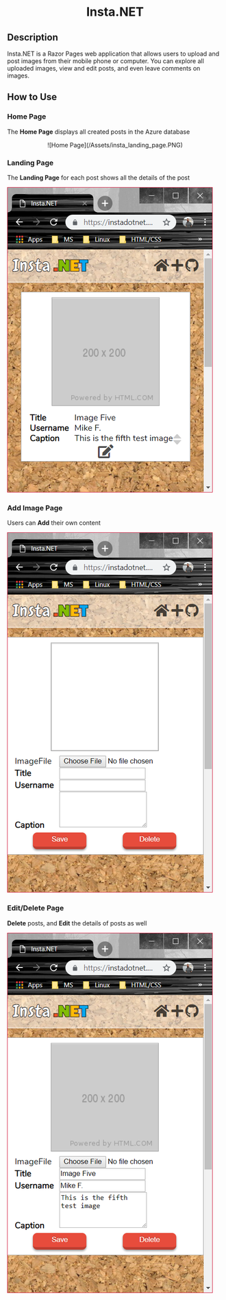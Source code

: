 <h1 align="center">Insta.NET</h1>

## Description
Insta.NET is a Razor Pages web application that allows users to upload and post images from their mobile phone or computer. You can explore all uploaded images, view and edit posts, and even leave comments on images. 

## How to Use
### Home Page
The **Home Page** displays all created posts in the Azure database
<div align="center">
![Home Page](/Assets/insta_landing_page.PNG)
</div>

### Landing Page
The **Landing Page** for each post shows all the details of the post

![Landing Page](/Assets/insta_details_page.PNG)

### Add Image Page
Users can **Add** their own content
 
 ![Add Image Page](/Assets/insta_new_image_page.PNG)
 
### Edit/Delete Page
**Delete** posts, and **Edit** the details of posts as well
 
  ![Edit/Delete Page](/Assets/insta_edit_page.PNG)
